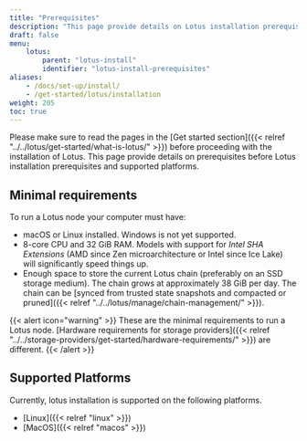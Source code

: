```yaml
---
title: "Prerequisites"
description: "This page provide details on Lotus installation prerequisites and supported platforms."
draft: false
menu:
    lotus:
        parent: "lotus-install"
        identifier: "lotus-install-prerequisites"
aliases:
    - /docs/set-up/install/
    - /get-started/lotus/installation
weight: 205
toc: true
---
```


Please make sure to read the pages in the [Get started section]({{< relref "../../lotus/get-started/what-is-lotus/" >}}) before proceeding with the installation of Lotus.
This page provide details on prerequisites before Lotus installation prerequisites and supported platforms.

## Minimal requirements

To run a Lotus node your computer must have:

- macOS or Linux installed. Windows is not yet supported.
- 8-core CPU and 32 GiB RAM. Models with support for _Intel SHA Extensions_ (AMD since Zen microarchitecture or Intel since Ice Lake) will significantly speed things up.
- Enough space to store the current Lotus chain (preferably on an SSD storage medium). The chain grows at approximately 38 GiB per day. The chain can be [synced from trusted state snapshots and compacted or pruned]({{< relref "../../lotus/manage/chain-management/" >}}).

{{< alert icon="warning" >}}
These are the minimal requirements to run a Lotus node. [Hardware requirements for storage providers]({{< relref "../../storage-providers/get-started/hardware-requirements/" >}}) are different.
{{< /alert >}}

## Supported Platforms

Currently, lotus installation is supported on the following platforms.

- [Linux]({{< relref "linux" >}})
- [MacOS]({{< relref "macos" >}})